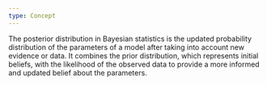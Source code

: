```yaml
---
type: Concept
---
```


The posterior distribution in Bayesian statistics is the updated probability distribution of the parameters of a model after taking into account new evidence or data. It combines the prior distribution, which represents initial beliefs, with the likelihood of the observed data to provide a more informed and updated belief about the parameters.